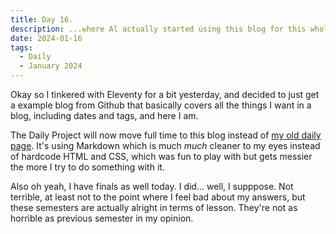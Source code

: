 ```yaml
---
title: Day 16.
description: ...where Al actually started using this blog for this whole project.
date: 2024-01-16
tags: 
  - Daily
  - January 2024
---
```

Okay so I tinkered with Eleventy for a bit yesterday, and decided to just get a example blog from Github that basically covers all the things I want in a blog, including dates and tags, and here I am.

The Daily Project will now move full time to this blog instead of [my old daily page](https://alwaysnever25.netlify.app/daily/daily.html). It's using Markdown which is much *much* cleaner to my eyes instead of hardcode HTML and CSS, which was fun to play with but gets messier the more I try to do something with it.

Also oh yeah, I have finals as well today. I did... well, I supppose. Not terrible, at least not to the point where I feel bad about my answers, but these semesters are actually alright in terms of lesson. They're not as horrible as previous semester in my opinion.